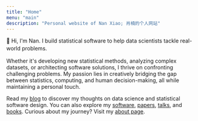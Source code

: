 ```yaml
---
title: "Home"
menu: "main"
description: "Personal website of Nan Xiao; 肖楠的个人网站"
---
```


<p class="fs-2" style="font-family:var(--tw-prose-font-headings);color:var(--tw-prose-headings);line-height:1.4;">
👋 Hi, I'm Nan. I build statistical software to
help data scientists tackle real-world problems.
</p>

Whether it's developing new statistical methods, analyzing complex datasets,
or architecting software solutions, I thrive on confronting
challenging problems. My passion lies in creatively bridging the gap
between statistics, computing, and human decision-making, all while
maintaining a personal touch.

Read my [blog](blog/) to discover my thoughts on data science and
statistical software design. You can also explore my
[software](software/), [papers](papers/), [talks](talks/), and [books](books/).
Curious about my journey? Visit my [about page](about/).

<style>
.landing {
    font-size: 1rem;
}
</style>
